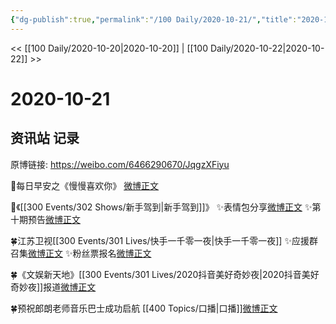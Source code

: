 ```yaml
---
{"dg-publish":true,"permalink":"/100 Daily/2020-10-21/","title":"2020-10-21","created":"2023-04-08T15:39:21.513+08:00","updated":"2023-04-08T15:40:14.655+08:00"}
---
```



<< [[100 Daily/2020-10-20\|2020-10-20]] | [[100 Daily/2020-10-22\|2020-10-22]] >>

# 2020-10-21

## 资讯站 记录

原博链接: https://weibo.com/6466290670/JqgzXFiyu

🌄每日早安之《慢慢喜欢你》
[微博正文](https://m.weibo.cn/6466290670/4562375557251528)

🚗《[[300 Events/302 Shows/新手驾到\|新手驾到]]》
✨表情包分享[微博正文](https://m.weibo.cn/6466290670/4562567341020673)
✨第十期预告[微博正文](https://m.weibo.cn/6466290670/4562601289195762)

🍀江苏卫视[[300 Events/301 Lives/快手一千零一夜\|快手一千零一夜]]
✨应援群召集[微博正文](https://m.weibo.cn/6466290670/4562581148149944)
✨粉丝票报名[微博正文](https://m.weibo.cn/6466290670/4562484223284327)

🍀《文娱新天地》[[300 Events/301 Lives/2020抖音美好奇妙夜\|2020抖音美好奇妙夜]]报道[微博正文](https://m.weibo.cn/6466290670/4562519815363141)

🍀预祝郎朗老师音乐巴士成功启航 [[400 Topics/口播\|口播]][微博正文](https://m.weibo.cn/6466290670/4562497891474708)
